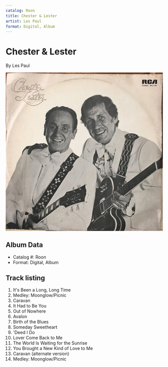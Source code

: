 ```yaml
---
catalog: Roon
title: Chester & Lester
artist: Les Paul
format: Digital, Album
---
```


# Chester & Lester

By Les Paul

![](../../assets/albumcovers/Les_Paul-Chester_and_Lester.png)

## Album Data

- Catalog #: Roon
- Format: Digital, Album


## Track listing


1. It's Been a Long, Long Time
2. Medley: Moonglow/Picnic
3. Caravan
4. It Had to Be You
5. Out of Nowhere
6. Avalon
7. Birth of the Blues
8. Someday Sweetheart
9. 'Deed I Do
10. Lover Come Back to Me
11. The World Is Waiting for the Sunrise
12. You Brought a New Kind of Love to Me
13. Caravan (alternate version)
14. Medley: Moonglow/Picnic

